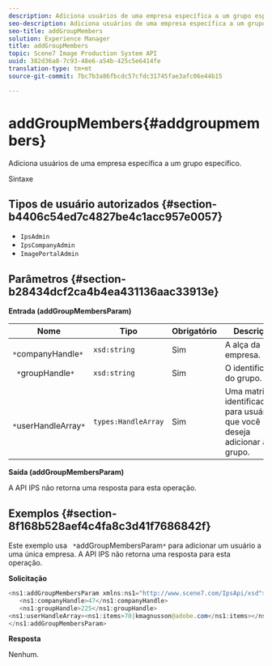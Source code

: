 ```yaml
---
description: Adiciona usuários de uma empresa específica a um grupo específico.
seo-description: Adiciona usuários de uma empresa específica a um grupo específico.
seo-title: addGroupMembers
solution: Experience Manager
title: addGroupMembers
topic: Scene7 Image Production System API
uuid: 382d36a8-7c93-48e6-a54b-425c5e6414fe
translation-type: tm+mt
source-git-commit: 7bc7b3a86fbcdc57cfdc31745fae3afc06e44b15

---
```



# addGroupMembers{#addgroupmembers}

Adiciona usuários de uma empresa específica a um grupo específico.

Sintaxe

## Tipos de usuário autorizados {#section-b4406c54ed7c4827be4c1acc957e0057}

* `IpsAdmin`
* `IpsCompanyAdmin`
* `ImagePortalAdmin`

## Parâmetros {#section-b28434dcf2ca4b4ea431136aac33913e}

**Entrada (addGroupMembersParam)**

| Nome | Tipo | Obrigatório | Descrição |
|---|---|---|---|
| ` *`companyHandle`*` | `xsd:string` | Sim | A alça da empresa. |
| ` *`groupHandle`*` | `xsd:string` | Sim | O identificador do grupo. |
| ` *`userHandleArray`*` | `types:HandleArray` | Sim | Uma matriz de identificadores para usuários que você deseja adicionar a um grupo. |

**Saída (addGroupMembersParam)**

A API IPS não retorna uma resposta para esta operação.

## Exemplos {#section-8f168b528aef4c4fa8c3d41f7686842f}

Este exemplo usa ` *`addGroupMembersParam`*` para adicionar um usuário a uma única empresa. A API IPS não retorna uma resposta para esta operação.

**Solicitação**

```java
<ns1:addGroupMembersParam xmlns:ns1="http://www.scene7.com/IpsApi/xsd">
   <ns1:companyHandle>47</ns1:companyHandle>
   <ns1:groupHandle>225</ns1:groupHandle>
<ns1:userHandleArray><ns1:items>70|kmagnusson@adobe.com</ns1:items></ns1:userHandleArray>
</ns1:addGroupMembersParam>
```

**Resposta**

Nenhum.
